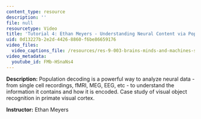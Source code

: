 ```yaml
---
content_type: resource
description: ''
file: null
resourcetype: Video
title: 'Tutorial 4: Ethan Meyers - Understanding Neural Content via Population Decoding'
uid: 0d13227b-2e2d-4426-8860-f6be86659176
video_files:
  video_captions_file: /resources/res-9-003-brains-minds-and-machines-summer-course-summer-2015/tutorials/tutorial-4.-neural-decoding/tutorial-4-ethan-meyers-understanding-neural-content-via-population-decoding/FMb-HSnaNs4.vtt
video_metadata:
  youtube_id: FMb-HSnaNs4
---
```


**Description:** Population decoding is a powerful way to analyze neural data - from single cell recordings, fMRI, MEG, EEG, etc - to understand the information it contains and how it is encoded. Case study of visual object recognition in primate visual cortex.

**Instructor:** Ethan Meyers